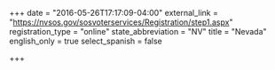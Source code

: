 +++
date = "2016-05-26T17:17:09-04:00"
external_link = "https://nvsos.gov/sosvoterservices/Registration/step1.aspx"
registration_type = "online"
state_abbreviation = "NV"
title = "Nevada"
english_only = true
select_spanish = false

+++
